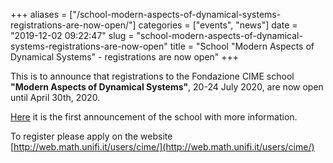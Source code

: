 +++
aliases = ["/school-modern-aspects-of-dynamical-systems-registrations-are-now-open/"]
categories = ["events", "news"]
date = "2019-12-02 09:22:47"
slug = "school-modern-aspects-of-dynamical-systems-registrations-are-now-open"
title = "School \"Modern Aspects of Dynamical Systems\" - registrations are now open"
+++

This is to announce that registrations to the Fondazione CIME school
**"Modern Aspects of Dynamical Systems"**, 20-24 July 2020, are now open
until April 30th, 2020.

[Here](https://www.dinamici.org/?p=1269) it is the first announcement of
the school with more information.

To register please apply on the website
[http://web.math.unifi.it/users/cime/](http://web.math.unifi.it/users/cime/)
